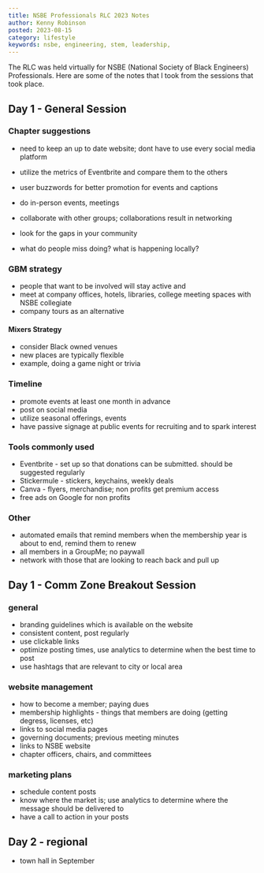 ```yaml
---
title: NSBE Professionals RLC 2023 Notes
author: Kenny Robinson
posted: 2023-08-15
category: lifestyle
keywords: nsbe, engineering, stem, leadership,
---
```


The RLC was held virtually for
NSBE (National Society of Black Engineers) Professionals. Here are some of the notes that I took from the
sessions that took place.

## Day 1 - General Session

### Chapter suggestions

* need to keep an up to date website; dont have to use every social media platform
* utilize the metrics of Eventbrite and compare them to the others
* user buzzwords for better promotion for events and captions

* do in-person events, meetings

* collaborate with other groups; collaborations result in networking

* look for the gaps in your community
* what do people miss doing? what is happening locally?

### GBM strategy

* people that want to be involved will stay active and
* meet at company offices, hotels, libraries, college meeting spaces with NSBE collegiate
* company tours as an alternative

#### Mixers Strategy

* consider Black owned venues
* new places are typically flexible
* example, doing a game night or trivia

### Timeline 

* promote events at least one month in advance 
* post on social media 
* utilize seasonal offerings, events
* have passive signage at public events for recruiting and to spark interest

### Tools commonly used 

* Eventbrite - set up so that donations can be submitted. should be suggested regularly
* Stickermule - stickers, keychains, weekly deals
* Canva - flyers, merchandise; non profits get premium access
* free ads on Google for non profits

### Other

* automated emails that remind members when the membership year is about to end, remind them to renew
* all members in a GroupMe; no paywall
* network with those that are looking to reach back and pull up


## Day 1 - Comm Zone Breakout Session

### general

* branding guidelines which is available on the website 
* consistent content, post regularly
* use clickable links
* optimize posting times, use analytics to determine when the best time to post
* use hashtags that are relevant to city or local area

### website management

* how to become a member; paying dues
* membership highlights - things that members are doing (getting degress, licenses, etc)
* links to social media pages 
* governing documents; previous meeting minutes
* links to NSBE website
* chapter officers, chairs, and committees

### marketing plans

* schedule content posts
* know where the market is; use analytics to determine where the message should be delivered to
* have a call to action in your posts

## Day 2 - regional 

* town hall in September

